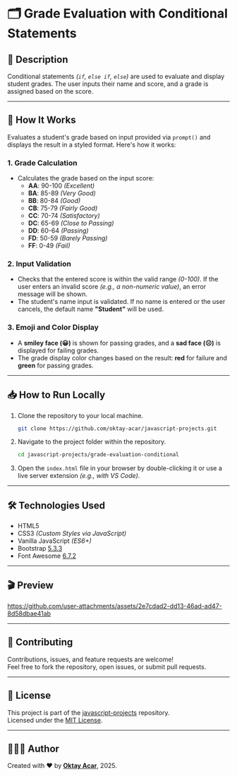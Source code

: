 # 🗂️ Grade Evaluation with Conditional Statements

## 📝 Description

Conditional statements _(`if`, `else if`, `else`)_ are used to evaluate and display student grades. The user inputs their name and score, and a grade is assigned based on the score.

---

## 🔧 How It Works

Evaluates a student's grade based on input provided via `prompt()` and displays the result in a styled format. Here's how it works:

### 1. **Grade Calculation**

- Calculates the grade based on the input score:
  - **AA**: 90-100 _(Excellent)_
  - **BA**: 85-89 _(Very Good)_
  - **BB**: 80-84 _(Good)_
  - **CB**: 75-79 _(Fairly Good)_
  - **CC**: 70-74 _(Satisfactory)_
  - **DC**: 65-69 _(Close to Passing)_
  - **DD**: 60-64 _(Passing)_
  - **FD**: 50-59 _(Barely Passing)_
  - **FF**: 0-49 _(Fail)_

### 2. **Input Validation**

- Checks that the entered score is within the valid range _(0-100)_. If the user enters an invalid score _(e.g., a non-numeric value)_, an error message will be shown.
- The student's name input is validated. If no name is entered or the user cancels, the default name **"Student"** will be used.

### 3. **Emoji and Color Display**

- A **smiley face (😀)** is shown for passing grades, and a **sad face (☹️)** is displayed for failing grades.
- The grade display color changes based on the result: **red** for failure and **green** for passing grades.

---

## 📥 How to Run Locally

1. Clone the repository to your local machine.

   ```bash
   git clone https://github.com/oktay-acar/javascript-projects.git
   ```

2. Navigate to the project folder within the repository.

   ```bash
   cd javascript-projects/grade-evaluation-conditional
   ```

3. Open the `index.html` file in your browser by double-clicking it
   or use a live server extension _(e.g., with VS Code)_.

---

## 🛠️ Technologies Used

- HTML5
- CSS3 _(Custom Styles via JavaScript)_
- Vanilla JavaScript _(ES6+)_
- Bootstrap [5.3.3](https://getbootstrap.com/docs/5.3/getting-started/introduction/)
- Font Awesome [6.7.2](https://cdnjs.cloudflare.com/ajax/libs/font-awesome/6.7.2/css/all.min.css)

---

## 🎬 Preview

https://github.com/user-attachments/assets/2e7cdad2-dd13-46ad-ad47-8d58dbae41ab

---

## 🤝 Contributing

Contributions, issues, and feature requests are welcome!  
Feel free to fork the repository, open issues, or submit pull requests.

---

## 📄 License

This project is part of the [javascript-projects](https://github.com/oktay-acar/javascript-projects) repository.  
Licensed under the [MIT License](https://github.com/oktay-acar/javascript-projects/blob/main/LICENSE).

---

## 👨🏻‍💻 Author

Created with ❤️ by **[Oktay Acar](https://github.com/oktay-acar)**, 2025.
